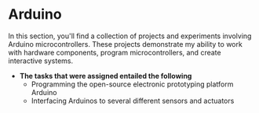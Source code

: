 # Arduino

In this section, you'll find a collection of projects and experiments involving Arduino microcontrollers. These projects demonstrate my ability to work with hardware components, program microcontrollers, and create interactive systems.
  
  - **The tasks that were assigned entailed the following**
    - Programming the open-source electronic prototyping platform Arduino
    - Interfacing Arduinos to several different sensors and actuators

    
